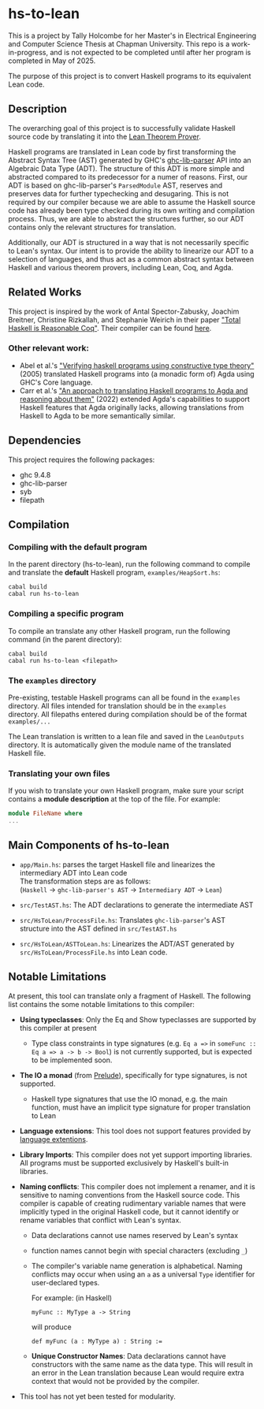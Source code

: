 # hs-to-lean

This is a project by Tally Holcombe for her Master's in Electrical Engineering and Computer Science Thesis at Chapman University. This repo is a work-in-progress, and is not expected to be completed until after her program is completed in May of 2025.

The purpose of this project is to convert Haskell programs to its equivalent Lean code.


## Description

The overarching goal of this project is to successfully validate Haskell source code by translating it into the [Lean Theorem Prover](https://lean-lang.org/).

Haskell programs are translated in Lean code by first transforming the Abstract Syntax Tree (AST) generated by GHC's [ghc-lib-parser](https://hackage.haskell.org/package/ghc-lib-parser) API into an Algebraic Data Type (ADT). The structure of this ADT is more simple and abstracted compared to its predecessor for a numer of reasons. First, our ADT is based on ghc-lib-parser's `ParsedModule` AST, reserves and preserves data for further typechecking and desugaring. This is not required by our compiler because we are able to assume the Haskell source code has already been type checked during its own writing and compilation process. Thus, we are able to abstract the structures further, so our ADT contains only the relevant structures for translation. 

Additionally, our ADT is structured in a way that is not necessarily specific to Lean's syntax. Our intent is to provide the ability to linearize our ADT to a selection of languages, and thus act as a common abstract syntax between Haskell and various theorem provers, including Lean, Coq, and Agda. 


## Related Works

This project is inspired by the work of Antal Spector-Zabusky, Joachim Breitner, Christine Rizkallah, and Stephanie Weirich in their paper ["Total Haskell is Reasonable Coq"](https://arxiv.org/abs/1711.09286). Their compiler can be found [here](https://github.com/plclub/hs-to-coq).

### Other relevant work:
* Abel et al.'s  ["Verifying haskell programs using constructive type theory"](https://dl.acm.org/doi/10.1145/1088348.1088355) (2005) translated Haskell programs into (a monadic form of) Agda using GHC's Core language. 
* Carr et al.'s ["An approach to translating Haskell programs to
Agda and reasoning about them"](https://arxiv.org/abs/2205.08718) (2022) extended Agda's capabilities to support Haskell features that Agda originally lacks, allowing translations from Haskell to Agda to be more semantically similar.


## Dependencies

This project requires the following packages: 
* ghc 9.4.8
* ghc-lib-parser
* syb
* filepath

## Compilation


### Compiling with the default program
In the parent directory (hs-to-lean), run the following command to compile and translate the **default** Haskell program, `examples/HeapSort.hs`:
```
cabal build
cabal run hs-to-lean
```

### Compiling a specific program
To compile an translate any other Haskell program, run the following command (in the parent directory):

```
cabal build
cabal run hs-to-lean <filepath> 
```

### The `examples` directory
Pre-existing, testable Haskell programs can all be found in the `examples` directory.  All files intended for translation should be in the `examples` directory. All filepaths entered during compilation should be of the format `examples/...`


The Lean translation is written to a lean file and saved in the `LeanOutputs` directory. It is automatically given the module name of the translated Haskell file. 


### Translating your own files

If you wish to translate your own Haskell program, make sure your script contains a **module description** at the top of the file. For example:

```haskell
module FileName where
...
```
## Main Components of hs-to-lean

* `app/Main.hs`: parses the target Haskell file and linearizes the intermediary ADT into Lean code  \
    The transformation steps are as follows:\
    (`Haskell` $\to$ `ghc-lib-parser's AST` $\to$ `Intermediary ADT` $\to$ `Lean`)

* `src/TestAST.hs`: The ADT declarations to generate the intermediate AST

* `src/HsToLean/ProcessFile.hs`: Translates `ghc-lib-parser`'s AST structure into the AST defined in `src/TestAST.hs`

* `src/HsToLean/ASTToLean.hs`: Linearizes the ADT/AST generated by `src/HsToLean/ProcessFile.hs` into Lean code. 


## Notable Limitations

At present, this tool can translate only a fragment of Haskell. The following list contains the some notable limitations to this compiler:
* **Using typeclasses**: Only the Eq and Show typeclasses are supported by this compiler at present
    * Type class constraints in type signatures (e.g. `Eq a =>` in `someFunc :: Eq a => a -> b -> Bool`) is not currently supported, but is expected to be implemented soon.
* **The IO a monad** (from [Prelude](https://hackage.haskell.org/package/base-4.21.0.0/docs/Prelude.html#t:IO)), specifically for type signatures, is not supported. 
    * Haskell type signatures that use the IO monad, e.g. the main function, must have an implicit type signature for proper translation to Lean
* **Language extensions**: This tool does not support features provided by [language extentions](https://hackage.haskell.org/package/template-haskell-2.23.0.0/docs/Language-Haskell-TH.html#g:5).
* **Library Imports**: This compiler does not yet support importing libraries. All programs must be supported exclusively by Haskell's built-in libraries.
* **Naming conflicts**: This compiler does not implement a renamer, and it is sensitive to naming conventions from the Haskell source code. This compiler is capable of creating rudimentary variable names that were implicitly typed in the original Haskell code, but it cannot identify or rename variables that conflict with Lean's syntax.
    * Data declarations cannot use names reserved by Lean's syntax
    * function names cannot begin with special characters (excluding `_`)
    * The compiler's variable name generation is alphabetical. Naming conflicts may occur when using an `a` as a universal `Type` identifier for user-declared types.

        For example: (in Haskell)
        ```
        myFunc :: MyType a -> String
        ``` 

        will produce
        ```
        def myFunc (a : MyType a) : String :=
        ```
    * **Unique Constructor Names**: Data declarations cannot have constructors with the same name as the data type. This will result in an error in the Lean translation because Lean would require extra context that would not be provided by the compiler.

* This tool has not yet been tested for modularity.

